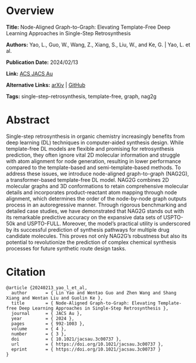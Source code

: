 # Overview
**Title:**
Node-Aligned Graph-to-Graph: Elevating Template-Free Deep Learning Approaches in Single-Step Retrosynthesis

**Authors:**
Yao, L., Guo, W., Wang, Z., Xiang, S., Liu, W., and Ke, G. |
Yao, L. et al.

**Publication Date:**
2024/02/13

**Link:**
[ACS JACS Au](https://pubs.acs.org/doi/10.1021/jacsau.3c00737)

**Alternative Links:**
[arXiv](https://arxiv.org/abs/2309.15798) |
[GitHub](https://github.com/dptech-corp/NAG2G)

**Tags:**
single-step-retrosynthesis, template-free, graph, nag2g


# Abstract
Single-step retrosynthesis in organic chemistry increasingly benefits from deep learning (DL) techniques in computer-aided synthesis design.
While template-free DL models are flexible and promising for retrosynthesis prediction, they often ignore vital 2D molecular information and struggle with atom alignment for node generation, resulting in lower performance compared to the template-based and semi-template-based methods.
To address these issues, we introduce node-aligned graph-to-graph (NAG2G), a transformer-based template-free DL model.
NAG2G combines 2D molecular graphs and 3D conformations to retain comprehensive molecular details and incorporates product-reactant atom mapping through node alignment, which determines the order of the node-by-node graph outputs process in an autoregressive manner.
Through rigorous benchmarking and detailed case studies, we have demonstrated that NAG2G stands out with its remarkable predictive accuracy on the expansive data sets of USPTO-50k and USPTO-FULL.
Moreover, the model’s practical utility is underscored by its successful prediction of synthesis pathways for multiple drug candidate molecules.
This proves not only NAG2G’s robustness but also its potential to revolutionize the prediction of complex chemical synthesis processes for future synthetic route design tasks.


# Citation
```
@article {20240213_yao_l_et_al,
  author       = { Lin Yao and Wentao Guo and Zhen Wang and Shang Xiang and Wentan Liu and Guolin Ke },
  title        = { Node-Aligned Graph-to-Graph: Elevating Template-free Deep Learning Approaches in Single-Step Retrosynthesis },
  journal      = { JACS Au },
  year         = { 2024 },
  pages        = { 992-1003 },
  volume       = { 4 },
  number       = { 3 },
  doi          = { 10.1021/jacsau.3c00737 },
  url          = { https://doi.org/10.1021/jacsau.3c00737 },
  eprint       = { https://doi.org/10.1021/jacsau.3c00737 }
}
```
